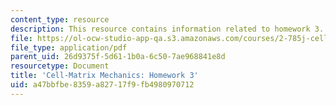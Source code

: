 ```yaml
---
content_type: resource
description: This resource contains information related to homework 3.
file: https://ol-ocw-studio-app-qa.s3.amazonaws.com/courses/2-785j-cell-matrix-mechanics-fall-2014/a47bbfbe8359a82717f9fb4980970712_MIT2_785JF14_Homework_3.pdf
file_type: application/pdf
parent_uid: 26d9375f-5d61-1b0a-6c50-7ae968841e8d
resourcetype: Document
title: 'Cell-Matrix Mechanics: Homework 3'
uid: a47bbfbe-8359-a827-17f9-fb4980970712
---
```

